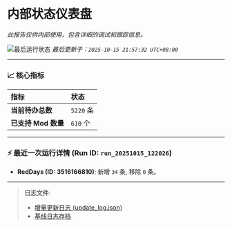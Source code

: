 # 内部状态仪表盘

*此报告仅供内部使用，包含详细的调试和跟踪信息。*

![最后运行状态](https://img.shields.io/badge/Last%20Run-Success-green)
*最后更新于：`2025-10-15 21:57:32 UTC+08:00`*

---

### 📈 **核心指标**

| 指标 | 状态 |
| :--- | :--- |
| **当前待办总数** | ``5220`` 条 |
| **已支持 Mod 数量** | ``610`` 个 |

---

### ⚡ **最近一次运行详情 (Run ID: ``run_20251015_122026``)**

*   **RedDays (ID: 3516166810)**: 新增 `34` 条, 移除 `0` 条。

---

> **日志文件**:
> *   [增量更新日志 (update_log.json)](../data/logs/update_log.json)
> *   [基线日志存档](../data/logs/archive/)
